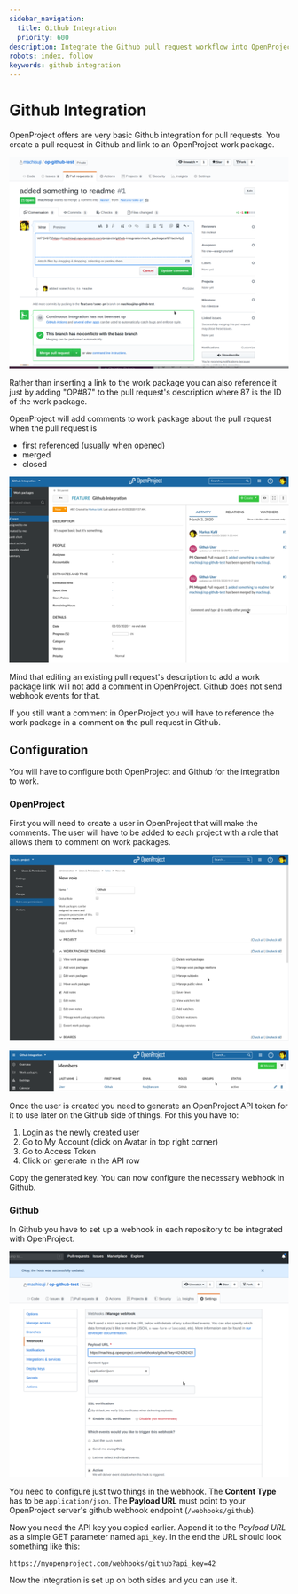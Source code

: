 ```yaml
---
sidebar_navigation:
  title: Github Integration
  priority: 600
description: Integrate the Github pull request workflow into OpenProject.
robots: index, follow
keywords: github integration
---
```

# Github Integration

OpenProject offers are very basic Github integration for pull requests.
You create a pull request in Github and link to an OpenProject work package.

![New pull request linking to an OpenProject work package](github-pr-workpackage-reference.png)

Rather than inserting a link to the work package you can also reference it just by adding "OP#87" to the pull request's description where 87 is the ID of the work package.

OpenProject will add comments to work package about the pull request when
the pull request is

* first referenced (usually when opened)
* merged
* closed

![Github comments on work package](workpackage-github-comments.png)

Mind that editing an existing pull request's description to add a work package link will
not add a comment in OpenProject. Github does not send webhook events for that.

If you still want a comment in OpenProject you will have to reference the
work package in a comment on the pull request in Github.

## Configuration

You will have to configure both OpenProject and Github for the integration to work.

### OpenProject

First you will need to create a user in OpenProject that will make the comments.
The user will have to be added to each project with a role that allows them
to comment on work packages.

![Github role with 'add notes' permission](github-role.png)

![Github user added as member to project with respective role](github-project-member.png)

Once the user is created you need to generate an OpenProject API token for it
to use later on the Github side of things. For this you have to:

1. Login as the newly created user
2. Go to My Account (click on Avatar in top right corner)
3. Go to Access Token
4. Click on generate in the API row

Copy the generated key. You can now configure the necessary webhook in Github.

### Github

In Github you have to set up a webhook in each repository to be integrated with OpenProject.

![Create the webhook in Github](create-github-webhook.png)

You need to configure just two things in the webhook.
The **Content Type** has to be `application/json`.
The **Payload URL** must point to your OpenProject server's github webhook endpoint (`/webhooks/github`).

Now you need the API key you copied earlier. Append it to the *Payload URL* as a simple GET parameter named `api_key`. In the end the URL should look something like this:

```
https://myopenproject.com/webhooks/github?api_key=42
```

Now the integration is set up on both sides and you can use it.
